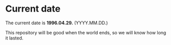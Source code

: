 # Current date

The current date is **1996.04.29.** (YYYY.MM.DD.)

This repository will be good when the world ends, so we will know how long it lasted.